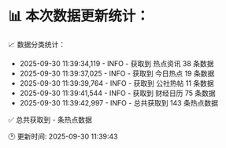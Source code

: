 📊 本次数据更新统计：
==========================

📈 数据分类统计：
- 2025-09-30 11:39:34,119 - INFO - 获取到 热点资讯 38 条数据
- 2025-09-30 11:39:37,025 - INFO - 获取到 今日热点 19 条数据
- 2025-09-30 11:39:39,764 - INFO - 获取到 公社热帖 11 条数据
- 2025-09-30 11:39:41,544 - INFO - 获取到 财经日历 75 条数据
- 2025-09-30 11:39:42,997 - INFO - 总共获取到 143 条热点数据

✅ 总共获取到 - 条热点数据

🕐 更新时间: 2025-09-30 11:39:43
